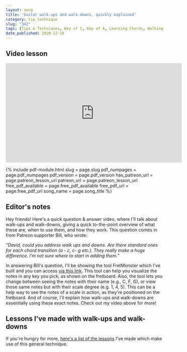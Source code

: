 ```yaml
---
layout: song
title: 'Guitar walk-ups and walk-downs, quickly explained'
category: tip_technique
slug: "342"
tags: [Tips & Techniques, Key of C, Key of A, Learning Chords, Walking Bass Lines]
date_published: 2020-12-18
---
```


## Video lesson

<iframe width="560" height="315" src="https://www.youtube.com/embed/rmUCcfIvZSA" frameborder="0" allow="accelerometer; autoplay; encrypted-media; gyroscope; picture-in-picture" allowfullscreen></iframe>

{% include pdf-module.html slug = page.slug pdf_numpages = page.pdf_numpages pdf_version = page.pdf_version has_patreon_url = page.patreon_lesson_url patreon_url = page.patreon_lesson_url free_pdf_available = page.free_pdf_available free_pdf_url = page.free_pdf_url song_name = page.song_title %}

## Editor's notes

Hey friends! Here's a quick question & answer video, where I'll talk about walk-ups and walk-downs, giving a quick to-the-point overview of what these are, when to use them, and how they work. This question comes in from Patreon supporter Bill, who wrote:

_"David, could you address walk ups and downs. Are there standard ones for each chord transition (a - c, c- g etc.). They really make a huge difference. I'm not sure where to start in adding them."_

In answering Bill's question, I'll be showing the tool FretMonster which I've built and you can access [via this link](https://playsongnotes.com/fretmonster). This tool can help you visualize the notes in any key you pick, as shown on the fretboard. Also, the tool lets you change between seeing the notes with their name (e.g., C, F, G), or view those same notes but with their scale degree (e.g. 1, 4, 5). This can be a help way to see the notes of a scale in action, as they're positioned on the fretboard. And of course, I'll explain how walk-ups and walk-downs are essentially using these exact notes. Check out my video above for more!

## Lessons I've made with walk-ups and walk-downs

If you're hungry for more, [here's a list of the lessons](https://playsongnotes.com/search/?query=walking+bass+lines) I've made which make use of this general technique.
